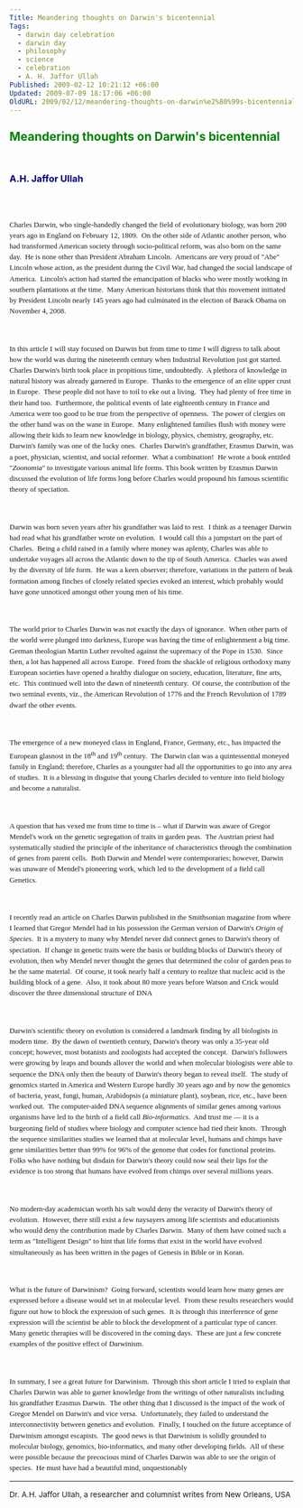 ```yaml
---
Title: Meandering thoughts on Darwin's bicentennial
Tags:
  - darwin day celebration
  - darwin day
  - philosophy
  - science
  - celebration
  - A. H. Jaffor Ullah
Published: 2009-02-12 10:21:12 +06:00
Updated: 2009-07-09 18:17:06 +06:00
OldURL: 2009/02/12/meandering-thoughts-on-darwin%e2%80%99s-bicentennial/
---
```


<h2 style="margin-bottom: 7.5pt; line-height: 14.4pt;"><span style="color: #008000;">Meandering thoughts on Darwin's bicentennial</span></h2>
<p class="MsoNormal" style="margin-bottom: 7.5pt; line-height: 14.4pt;" align="center"><span style="font-size: 8pt;"> </span></p>

<h3 style="margin-bottom: 7.5pt; line-height: 14.4pt;"><span style="color: #000080;">A.H. Jaffor Ullah</span></h3>
<p class="MsoNormal" style="margin-bottom: 7.5pt; line-height: 14.4pt;"><span style="font-size: 8pt;"> </span></p>
<p class="MsoNormal" style="margin-bottom: 7.5pt; line-height: 14.4pt;" align="center"><img src="https://fisher.berkeley.edu/cteg/images/photos/darwin.jpg" alt="" /></p>
<p class="MsoBodyText" style="line-height: 14.4pt;"><span style="font-family: Verdana;"><span style="font-size: small;">Charles Darwin, who single-handedly changed the field of evolutionary biology, was born 200 years ago in England on February 12, 1809.  On the other side of Atlantic another person, who had transformed American society through socio-political reform, was also born on the same day.  He is none other than President Abraham Lincoln.  Americans are very proud of "Abe" Lincoln whose action, as the president during the Civil War, had changed the social landscape of America.  Lincoln's action had started the emancipation of blacks who were mostly working in southern plantations at the time.  Many American historians think that this movement initiated by President Lincoln nearly 145 years ago had culminated in the election of Barack Obama on November 4, 2008.  </span></span></p>
<p class="MsoNormal" style="margin-bottom: 7.5pt; line-height: 14.4pt;"><span style="font-size: small; font-family: Verdana;"> </span></p>
<p class="MsoNormal" style="margin-bottom: 7.5pt; line-height: 14.4pt;"><span style="font-size: small; font-family: Verdana;">In this article I will stay focused on Darwin but from time to time I will digress to talk about how the world was during the nineteenth century when Industrial Revolution just got started.  Charles Darwin's birth took place in propitious time, undoubtedly.  A plethora of knowledge in natural history was already garnered in Europe.  Thanks to the emergence of an elite upper crust in Europe.  These people did not have to toil to eke out a living.  They had plenty of free time in their hand too.  Furthermore, the political events of late eighteenth century in France and America were too good to be true from the perspective of openness.  The power of clergies on the other hand was on the wane in Europe.  Many enlightened families flush with money were allowing their kids to learn new knowledge in biology, physics, chemistry, geography, etc.  Darwin's family was one of the lucky ones.  Charles Darwin's grandfather, Erasmus Darwin, was a poet, physician, scientist, and social reformer.  What a combination!  He wrote a book entitled "<em>Zoonomia</em>" to investigate various animal life forms. This book written by Erasmus Darwin discussed the evolution of life forms long before Charles would propound his famous scientific theory of speciation.  </span></p>
<p class="MsoNormal" style="margin-bottom: 7.5pt; line-height: 14.4pt;"><span style="font-size: small; font-family: Verdana;"> </span></p>
<p class="MsoNormal" style="margin-bottom: 7.5pt; line-height: 14.4pt;"><span style="font-size: small; font-family: Verdana;">Darwin was born seven years after his grandfather was laid to rest.  I think as a teenager Darwin had read what his grandfather wrote on evolution.  I would call this a jumpstart on the part of Charles.  Being a child raised in a family where money was aplenty, Charles was able to undertake voyages all across the Atlantic down to the tip of South America.  Charles was awed by the diversity of life form.  He was a keen observer; therefore, variations in the pattern of beak formation among finches of closely related species evoked an interest, which probably would have gone unnoticed amongst other young men of his time.</span></p>
<p class="MsoNormal" style="margin-bottom: 7.5pt; line-height: 14.4pt;"><span style="font-size: small; font-family: Verdana;"> </span></p>
<p class="MsoNormal" style="margin-bottom: 7.5pt; line-height: 14.4pt;"><span style="font-size: small; font-family: Verdana;">The world prior to Charles Darwin was not exactly the days of ignorance.  When other parts of the world were plunged into darkness, Europe was having the time of enlightenment a big time.  German theologian Martin Luther revolted against the supremacy of the Pope in 1530.  Since then, a lot has happened all across Europe.  Freed from the shackle of religious orthodoxy many European societies have opened a healthy dialogue on society, education, literature, fine arts, etc.  This continued well into the dawn of nineteenth century.  Of course, the contribution of the two seminal events, viz., the American Revolution of 1776 and the French Revolution of 1789 dwarf the other events.</span></p>
<p class="MsoNormal" style="margin-bottom: 7.5pt; line-height: 14.4pt;"><span style="font-size: small; font-family: Verdana;"> </span></p>
<p class="MsoNormal" style="margin-bottom: 7.5pt; line-height: 14.4pt;"><span style="font-size: small; font-family: Verdana;">The emergence of a new moneyed class in England, France, Germany, etc., has impacted the European glasnost in the 18<sup>th</sup> and 19<sup>th</sup> century.  The Darwin clan was a quintessential moneyed family in England; therefore, Charles as a youngster had all the opportunities to go into any area of studies.  It is a blessing in disguise that young Charles decided to venture into field biology and become a naturalist.</span></p>
<p class="MsoNormal" style="margin-bottom: 7.5pt; line-height: 14.4pt;"><span style="font-size: small; font-family: Verdana;"> </span></p>
<p class="MsoNormal" style="margin-bottom: 7.5pt; line-height: 14.4pt;"><span style="font-size: small; font-family: Verdana;">A question that has vexed me from time to time is – what if Darwin was aware of Gregor Mendel's work on the genetic segregation of traits in garden peas.  The Austrian priest had systematically studied the principle of the inheritance of characteristics through the combination of genes from parent cells.  Both Darwin and Mendel were contemporaries; however, Darwin was unaware of Mendel's pioneering work, which led to the development of a field call Genetics.  </span></p>
<p class="MsoNormal" style="margin-bottom: 7.5pt; line-height: 14.4pt;"><span style="font-size: small; font-family: Verdana;"> </span></p>
<p class="MsoNormal" style="margin-bottom: 7.5pt; line-height: 14.4pt;"><span style="font-size: small; font-family: Verdana;">I recently read an article on Charles Darwin published in the Smithsonian magazine from where I learned that Gregor Mendel had in his possession the German version of Darwin's <em>Origin of Species</em>.  It is a mystery to many why Mendel never did connect genes to Darwin's theory of speciation.  If change in genetic traits were the basis or building blocks of Darwin's theory of evolution, then why Mendel never thought the genes that determined the color of garden peas to be the same material.  Of course, it took nearly half a century to realize that nucleic acid is the building block of a gene.  Also, it took about 80 more years before Watson and Crick would discover the three dimensional structure of DNA</span></p>
<p class="MsoNormal" style="margin-bottom: 7.5pt; line-height: 14.4pt;"><span style="font-size: small; font-family: Verdana;"> </span></p>
<p class="MsoNormal" style="margin-bottom: 7.5pt; line-height: 14.4pt;"><span style="font-size: small; font-family: Verdana;">Darwin's scientific theory on evolution is considered a landmark finding by all biologists in modern time.  By the dawn of twentieth century, Darwin's theory was only a 35-year old concept; however, most botanists and zoologists had accepted the concept.  Darwin's followers were growing by leaps and bounds allover the world and when molecular biologists were able to sequence the DNA only then the beauty of Darwin's theory began to reveal itself.  The study of genomics started in America and Western Europe hardly 30 years ago and by now the genomics of bacteria, yeast, fungi, human, Arabidopsis (a miniature plant), soybean, rice, etc., have been worked out.  The computer-aided DNA sequence alignments of similar genes among various organisms have led to the birth of a field call <em>Bio-informatics</em>.  And trust me — it is a burgeoning field of studies where biology and computer science had tied their knots.  Through the sequence similarities studies we learned that at molecular level, humans and chimps have gene similarities better than 99% for 96% of the genome that codes for functional proteins.  Folks who have nothing but disdain for Darwin's theory could now seal their lips for the evidence is too strong that humans have evolved from chimps over several millions years.  </span></p>
<p class="MsoNormal" style="margin-bottom: 7.5pt; line-height: 14.4pt;"><span style="font-size: small; font-family: Verdana;"> </span></p>
<p class="MsoNormal" style="margin-bottom: 7.5pt; line-height: 14.4pt;"><span style="font-size: small; font-family: Verdana;">No modern-day academician worth his salt would deny the veracity of Darwin's theory of evolution.  However, there still exist a few naysayers among life scientists and educationists who would deny the contribution made by Charles Darwin.  Many of them have coined such a term as "Intelligent Design" to hint that life forms that exist in the world have evolved simultaneously as has been written in the pages of Genesis in Bible or in Koran.</span></p>
<p class="MsoNormal" style="margin-bottom: 7.5pt; line-height: 14.4pt;"><span style="font-size: small; font-family: Verdana;"> </span></p>
<p class="MsoNormal" style="margin-bottom: 7.5pt; line-height: 14.4pt;"><span style="font-size: small; font-family: Verdana;">What is the future of Darwinism?  Going forward, scientists would learn how many genes are expressed before a disease would set in at molecular level.  From these results researchers would figure out how to block the expression of such genes.  It is through this interference of gene expression will the scientist be able to block the development of a particular type of cancer.  Many genetic therapies will be discovered in the coming days.  These are just a few concrete examples of the positive effect of Darwinism.  </span></p>
<p class="MsoNormal" style="margin-bottom: 7.5pt; line-height: 14.4pt;"><span style="font-size: small; font-family: Verdana;"> </span></p>
<p class="MsoNormal" style="margin-bottom: 7.5pt; line-height: 14.4pt;"><span style="font-size: small; font-family: Verdana;">In summary, I see a great future for Darwinism.  Through this short article I tried to explain that Charles Darwin was able to garner knowledge from the writings of other naturalists including his grandfather Erasmus Darwin.  The other thing that I discussed is the impact of the work of Gregor Mendel on Darwin's and vice versa.  Unfortunately, they failed to understand the interconnectivity between genetics and evolution.  Finally, I touched on the future acceptance of Darwinism amongst escapists.  The good news is that Darwinism is solidly grounded to molecular biology, genomics, bio-informatics, and many other developing fields.  All of these were possible because the precocious mind of Charles Darwin was able to see the origin of species.  He must have had a beautiful mind, unquestionably</span></p>

<hr />
<p class="MsoNormal" style="margin-bottom: 7.5pt; line-height: 14.4pt;"><span style="font-size: 10pt;">Dr. A.H. Jaffor Ullah, a researcher and columnist writes from New Orleans, USA</span></p>
<p class="MsoNormal"> </p>
